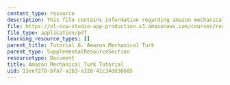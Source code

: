```yaml
---
content_type: resource
description: This file contains information regarding amazon mechanical turk tutorial.
file: https://ol-ocw-studio-app-production.s3.amazonaws.com/courses/res-9-003-brains-minds-and-machines-summer-course-summer-2015/13eef278bfa7a1b3a32041c34dd36685_MITRES_9_003SUM15_tut6.pdf
file_type: application/pdf
learning_resource_types: []
parent_title: Tutorial 6. Amazon Mechanical Turk
parent_type: SupplementalResourceSection
resourcetype: Document
title: Amazon Mechanical Turk Tutorial
uid: 13eef278-bfa7-a1b3-a320-41c34dd36685
---
```

